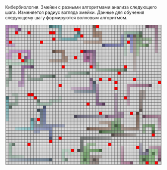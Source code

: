 Кибербиология. 
Змейки с разными алгоритмами анализа следующего шага. 
Изменяется радиус взгляда змейки.
Данные для обучения следующему шагу формируются волновым алгоритмом.

![Иллюстрация к проекту](https://github.com/aquaforge/SnakeNeuralNet/blob/main/app.png)

